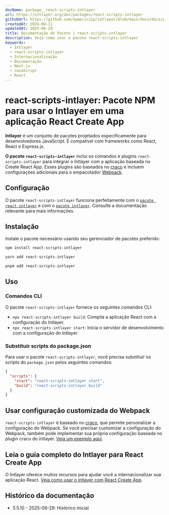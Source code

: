 ```yaml
---
docName: package__react-scripts-intlayer
url: https://intlayer.org/doc/packages/react-scripts-intlayer
githubUrl: https://github.com/aymericzip/intlayer/blob/main/docs/docs/pt/packages/react-scripts-intlayer/index.md
createdAt: 2024-08-11
updatedAt: 2025-06-29
title: Documentação do Pacote | react-scripts-intlayer
description: Veja como usar o pacote react-scripts-intlayer
keywords:
  - Intlayer
  - react-scripts-intlayer
  - Internacionalização
  - Documentação
  - Next.js
  - JavaScript
  - React
---
```


# react-scripts-intlayer: Pacote NPM para usar o Intlayer em uma aplicação React Create App

**Intlayer** é um conjunto de pacotes projetados especificamente para desenvolvedores JavaScript. É compatível com frameworks como React, React e Express.js.

**O pacote `react-scripts-intlayer`** inclui os comandos e plugins `react-scripts-intlayer` para integrar o Intlayer com a aplicação baseada no Create React App. Esses plugins são baseados no [craco](https://craco.js.org/) e incluem configurações adicionais para o empacotador [Webpack](https://webpack.js.org/).

## Configuração

O pacote `react-scripts-intlayer` funciona perfeitamente com o [`pacote react-intlayer`](https://github.com/aymericzip/intlayer/blob/main/docs/docs/pt/packages/react-intlayer/index.md) e com o [`pacote intlayer`](https://github.com/aymericzip/intlayer/blob/main/docs/docs/pt/packages/intlayer/index.md). Consulte a documentação relevante para mais informações.

## Instalação

Instale o pacote necessário usando seu gerenciador de pacotes preferido:

```bash packageManager="npm"
npm install react-scripts-intlayer
```

```bash packageManager="yarn"
yarn add react-scripts-intlayer
```

```bash packageManager="pnpm"
pnpm add react-scripts-intlayer
```

## Uso

### Comandos CLI

O pacote `react-scripts-intlayer` fornece os seguintes comandos CLI:

- `npx react-scripts-intlayer build`: Compila a aplicação React com a configuração do Intlayer.
- `npx react-scripts-intlayer start`: Inicia o servidor de desenvolvimento com a configuração do Intlayer.

### Substituir scripts do package.json

Para usar o pacote `react-scripts-intlayer`, você precisa substituir os scripts do `package.json` pelos seguintes comandos:

```json fileName="package.json"
{
  "scripts": {
    "start": "react-scripts-intlayer start",
    "build": "react-scripts-intlayer build"
  }
}
```

## Usar configuração customizada do Webpack

`react-scripts-intlayer` é baseado no [craco](https://craco.js.org/), que permite personalizar a configuração do Webpack.
Se você precisar customizar a configuração do Webpack, também pode implementar sua própria configuração baseada no plugin craco do intlayer. [Veja um exemplo aqui](https://github.com/aymericzip/intlayer/blob/main/examples/react-app/craco.config.js).

## Leia o guia completo do Intlayer para React Create App

O Intlayer oferece muitos recursos para ajudar você a internacionalizar sua aplicação React.
[Veja como usar o intlayer com React Create App](https://github.com/aymericzip/intlayer/blob/main/docs/docs/pt/intlayer_with_create_react_app.md).

## Histórico da documentação

- 5.5.10 - 2025-06-29: Histórico inicial
